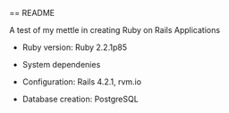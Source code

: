 == README

A test of my mettle in creating Ruby on Rails Applications

* Ruby version: Ruby 2.2.1p85 

* System dependenies

* Configuration: Rails 4.2.1, rvm.io

* Database creation: PostgreSQL
